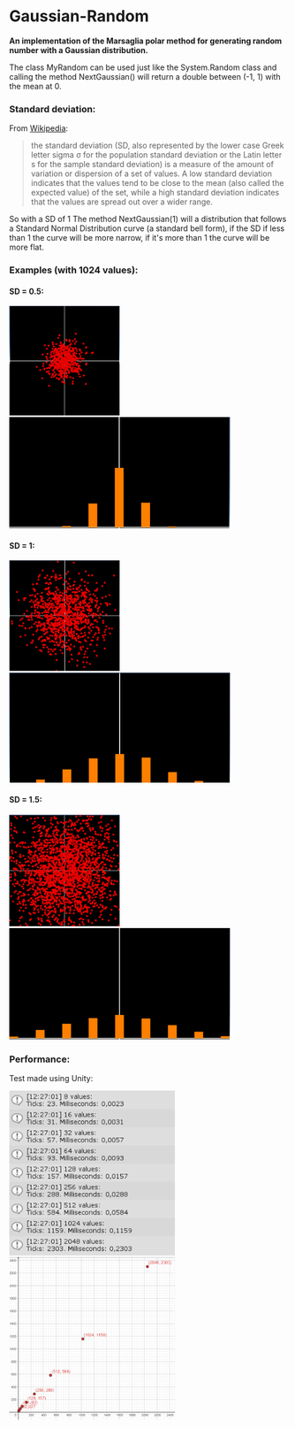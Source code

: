 # Gaussian-Random
**An implementation of the Marsaglia polar method for generating random number with a Gaussian distribution.**

The class MyRandom can be used just like the System.Random class and calling the method NextGaussian() will return a double between (-1, 1) with the mean at 0.


### Standard deviation:
From [Wikipedia](https://en.wikipedia.org/wiki/Normal_distribution):
> the standard deviation (SD, also represented by the lower case Greek letter sigma σ for the population standard deviation or the Latin letter s for the sample standard deviation) is a measure of the amount of variation or dispersion of a set of values. A low standard deviation indicates that the values tend to be close to the mean (also called the expected value) of the set, while a high standard deviation indicates that the values are spread out over a wider range.

So with a SD of 1 The method NextGaussian(1) will a distribution that follows a Standard Normal Distribution curve (a standard bell form), if the SD if less than 1 the curve will be more narrow, if it's more than 1 the curve will be more flat.


### Examples (with 1024 values):

#### SD = 0.5:
<img src="Images/Circle05.png" width="200"> <img src="Images/Bars05.png" width="400">

#### SD = 1:
<img src="Images/Circle1.png" width="200"> <img src="Images/Bars1.png" width="400">

#### SD = 1.5:
<img src="Images/Circle15.png" width="200"> <img src="Images/Bars15.png" width="400">


### Performance:
Test made using Unity:

<img src="Images/Benchmark.png" width="300"> <img src="Images/BenchmarkGraph.png" width="300">
